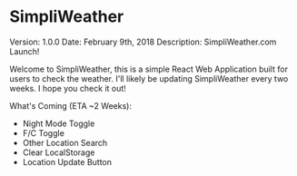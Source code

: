 # SimpliWeather
Version: 1.0.0
Date: February 9th, 2018
Description: SimpliWeather.com Launch!

Welcome to SimpliWeather, this is a simple React Web Application built for users to check the weather.
I'll likely be updating SimpliWeather every two weeks.
I hope you check it out!

What's Coming (ETA ~2 Weeks):
  - Night Mode Toggle
  - F/C Toggle
  - Other Location Search
  - Clear LocalStorage
  - Location Update Button
